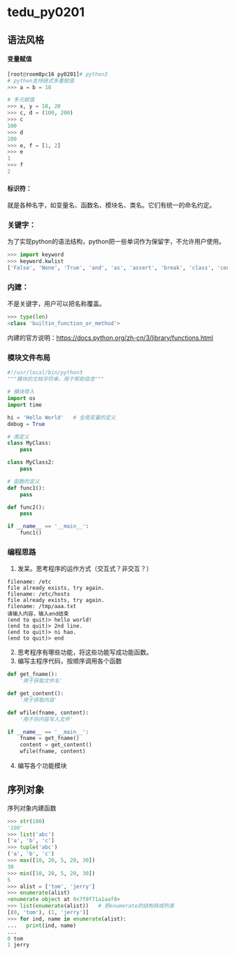 # tedu_py0201

## 语法风格

#### 变量赋值

```python
[root@room8pc16 py0201]# python3
# python支持链式多重赋值
>>> a = b = 10

# 多元赋值
>>> x, y = 10, 20
>>> c, d = (100, 200)
>>> c
100
>>> d
200
>>> e, f = [1, 2]
>>> e
1
>>> f
2
```

#### 标识符：

就是各种名字，如变量名、函数名、模块名、类名。它们有统一的命名约定。

### 关键字：

为了实现python的语法结构，python把一些单词作为保留字，不允许用户使用。

```python
>>> import keyword
>>> keyword.kwlist
['False', 'None', 'True', 'and', 'as', 'assert', 'break', 'class', 'continue', 'def', 'del', 'elif', 'else', 'except', 'finally', 'for', 'from', 'global', 'if', 'import', 'in', 'is', 'lambda', 'nonlocal', 'not', 'or', 'pass', 'raise', 'return', 'try', 'while', 'with', 'yield']
```

### 内建：

不是关键字，用户可以把名称覆盖。

```python
>>> type(len)
<class 'builtin_function_or_method'>
```

内建的官方说明：https://docs.python.org/zh-cn/3/library/functions.html

### 模块文件布局

```python
#!/usr/local/bin/python3
"""模块的文档字符串，用于帮助信息"""

# 模块导入
import os
import time

hi = 'Hello World'   # 全局变量的定义
debug = True

# 类定义
class MyClass:
    pass

class MyClass2:
    pass

# 函数的定义
def func1():
    pass

def func2():
    pass

if __name__ == '__main__':
    func1()
```

### 编程思路

1. 发呆。思考程序的运作方式（交互式？非交互？）

```shell
filename: /etc
file already exists, try again.
filename: /etc/hosts
file already exists, try again.
filename: /tmp/aaa.txt
请输入内容，输入end结束
(end to quit)> hello world!
(end to quit)> 2nd line.
(end to quit)> ni hao.
(end to quit)> end
```

2. 思考程序有哪些功能，将这些功能写成功能函数。
3. 编写主程序代码，按顺序调用各个函数

```python
def get_fname():
    '用于获取文件名'

def get_content():
    '用于获取内容'

def wfile(fname, content):
    '用于将内容写入文件'

if __name__ == '__main__':
    fname = get_fname()
    content = get_content()
    wfile(fname, content)
```

4. 编写各个功能模块

## 序列对象

序列对象内建函数

```python
>>> str(100)
'100'
>>> list('abc')
['a', 'b', 'c']
>>> tuple('abc')
('a', 'b', 'c')
>>> max([10, 20, 5, 20, 30])
30
>>> min([10, 20, 5, 20, 30])
5
>>> alist = ['tom', 'jerry']
>>> enumerate(alist)
<enumerate object at 0x7f0f71a1aaf8>
>>> list(enumerate(alist))   # 把enumerate的结构转成列表
[(0, 'tom'), (1, 'jerry')]
>>> for ind, name in enumerate(alist):
...   print(ind, name)
... 
0 tom
1 jerry

```











